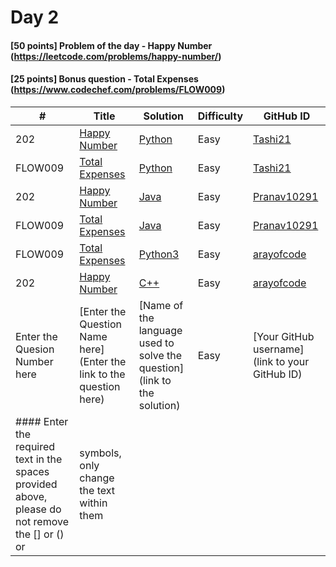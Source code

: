 # Day 2

#### [50 points] Problem of the day - Happy Number (https://leetcode.com/problems/happy-number/)
#### [25 points] Bonus question - Total Expenses (https://www.codechef.com/problems/FLOW009)

| # | Title | Solution | Difficulty | GitHub ID |
|---| ----- | -------- | ---------- | --------- |
| 202 | [Happy Number](https://leetcode.com/problems/happy-number/) | [Python](https://github.com/Tashi21/21-days-of-code/blob/main/Day%2002/HappyNumber_Tashi21.py) | Easy | [Tashi21](https://github.com/Tashi21) |
| FLOW009 | [Total Expenses](https://www.codechef.com/problems/FLOW009) | [Python](https://github.com/Tashi21/21-days-of-code/blob/main/Day%2002/TotalExpenses_Tashi21.py) | Easy | [Tashi21](https://github.com/Tashi21) |
| 202 | [Happy Number](https://leetcode.com/problems/happy-number/) | [Java](https://github.com/Pranav10291/21-days-of-code/blob/main/Day%2002/HappyNumber_Pranav10291.java) | Easy | [Pranav10291](https://github.com/Pranav10291) |
| FLOW009 | [Total Expenses](https://www.codechef.com/problems/FLOW009) | [Java](https://github.com/Pranav10291/21-days-of-code/blob/main/Day%2002/Expenses_Pranav10291.java) | Easy | [Pranav10291](https://github.com/Pranav10291) |
| FLOW009 | [Total Expenses](https://www.codechef.com/problems/FLOW009) | [Python3](https://github.com/arayofcode/21-days-of-code/tree/main/Day%2002/TotalExpenses_arayofcode.py) | Easy | [arayofcode](https://github.com/arayofcode/) |
| 202 | [Happy Number](https://leetcode.com/problems/happy-number/) | [C++](https://github.com/arayofcode/21-days-of-code/tree/main/Day%2002/HappyNumber_arayofcode.cpp) | Easy | [arayofcode](https://github.com/arayofcode/) |
| Enter the Quesion Number here | [Enter the Question Name here](Enter the link to the question here) | [Name of the language used to solve the question](link to the solution) | Easy | [Your GitHub username](link to your GitHub ID) |
#### Enter the required text in the spaces provided above, please do not remove the [] or () or | symbols, only change the text within them
